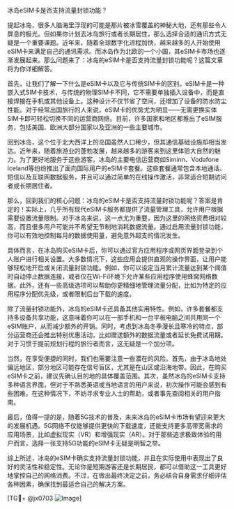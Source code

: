 冰岛eSIM卡是否支持流量封锁功能？

提起冰岛，很多人脑海里浮现的可能是那片被冰雪覆盖的神秘大地，还有那些令人屏息的极光。但如果你计划去冰岛旅行或者长期居住，那么选择合适的通讯方式无疑是一个重要课题。近年来，随着全球数字化进程加快，越来越多的人开始使用eSIM卡来满足自己的通讯需求。而冰岛作为北欧的一个小国，其eSIM卡市场也逐渐发展起来。那么问题来了：冰岛的eSIM卡是否支持流量封锁功能呢？这篇文章将为你详细解答。

首先，让我们了解一下什么是eSIM卡以及它与传统SIM卡的区别。eSIM卡是一种嵌入式SIM卡技术，与传统的物理SIM卡不同，它不需要单独插入设备中，而是直接焊接在手机或其他设备上。这种设计不仅节省了空间，还增加了设备的防水防尘性能。对于经常出国旅行的人来说，eSIM卡的优势尤为明显——无需更换实体SIM卡即可轻松切换不同的运营商网络。目前，许多国家和地区都推出了eSIM服务，包括美国、欧洲大部分国家以及亚洲的一些主要城市。

回到冰岛，这个位于北大西洋上的岛国虽然人口稀少，但其通信基础设施却相当发达。近年来，随着旅游业的蓬勃发展，越来越多的游客来到这里体验大自然的魅力。为了更好地服务于这些游客，冰岛的主要电信运营商如Siminn、Vodafone Iceland等纷纷推出了面向国际用户的eSIM卡套餐。这些套餐通常包含本地通话、短信以及互联网数据服务，并且可以通过简单的在线操作激活，非常适合短期访问者或长期居住者。

那么，回到我们的核心问题：冰岛的eSIM卡是否支持流量封锁功能呢？答案是肯定的！实际上，几乎所有现代eSIM卡服务都提供了流量管理工具，允许用户根据需要设置流量限制。对于冰岛来说，这一点尤为重要，因为这里的网络资费相对较高，而且很多用户可能并不希望无节制地消耗数据流量。通过启用流量封锁功能，你可以有效地控制每月的数据使用量，避免意外超支的情况发生。

具体而言，在冰岛购买eSIM卡后，你可以通过官方应用程序或网页界面登录到个人账户进行相关设置。大多数情况下，这些应用会提供直观的操作界面，让用户能够轻松地开启或关闭流量封锁功能。例如，你可以设定当月累计流量达到某个阈值时自动停止数据连接，或者仅在Wi-Fi环境下允许某些应用程序使用蜂窝网络数据。此外，还有一些高级选项可以帮助你更精细地管理流量分配，比如为特定的应用程序分配优先级，或者限制后台下载的速度。

除了流量封锁功能外，冰岛的eSIM卡还具备其他实用特性。例如，许多套餐都支持多设备共享功能，这意味着你可以在一部手机和一台平板电脑之间共用同一个eSIM账户，从而减少额外的开销。同时，考虑到冰岛冬季漫长且寒冷的特点，部分运营商还会推出特别优惠活动，比如赠送额外的数据流量或者延长免费试用期。对于习惯于提前规划行程的旅行者而言，这无疑是一个加分项。

当然，在享受便捷的同时，我们也需要注意一些潜在的风险。首先，由于冰岛地处偏远地区，部分地区可能存在信号盲区，尤其是在山区或沿海地带。因此，在购买eSIM卡之前，建议先确认目的地的具体覆盖范围。其次，虽然冰岛的eSIM卡支持多种语言界面，但对于不熟悉英语或当地语言的用户来说，初次操作可能会感到有些困难。在这种情况下，不妨寻求专业人士的帮助，或者事先查阅相关的用户指南。

最后，值得一提的是，随着5G技术的普及，未来冰岛的eSIM卡市场有望迎来更大的发展机遇。5G网络不仅能够提供更快的下载速度，还能支持更多高带宽需求的应用场景，比如虚拟现实（VR）和增强现实（AR）。对于那些追求极致体验的用户而言，选择一张支持5G功能的eSIM卡无疑是明智之举。

综上所述，冰岛的eSIM卡确实支持流量封锁功能，并且在实际使用中表现出了良好的灵活性和稳定性。无论你是短期游客还是长期居民，都可以借助这一工具更好地掌控自己的网络消费。不过，在做出最终决定之前，务必结合自身需求仔细评估各种因素，确保找到最适合自己的解决方案。

[TG💪+ @jx0703 ![Image](https://github.com/user-attachments/assets/dbca1d08-cadb-493c-b0ec-ad6f7a83f270)]